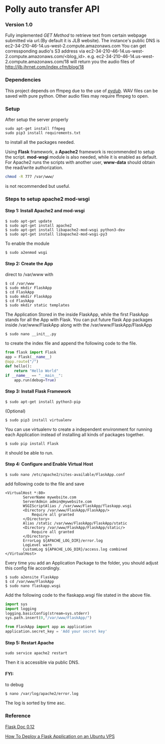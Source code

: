 # Polly auto transfer API

### Version 1.0
Fully implemented *GET Method* to retrieve text from certain webpage submitted via url.(By default it is JLB website).
The instance's public DNS is ec2-34-210-46-14.us-west-2.compute.amazonaws.com
You can get corressponding audio's S3 address via ec2-34-210-46-14.us-west-2.compute.amazonaws.com/<blog_id>.
e.g.
ec2-34-210-46-14.us-west-2.compute.amazonaws.com/18 will return you the audio files of http://jlb.jhrnet.com/index.cfm/blog/18

### Dependencies
This project depends on ffmpeg due to the use of *[pydub](https://getithub.com/jiaaro/pydub)*. WAV files can be saved with pure python. Other audio files may require ffmpeg to open.

### Setup
After setup the server properly
```
sudo apt-get install ffmpeg
sudo pip3 install requirements.txt
```
to install all the packages needed.

Using **Flask** framework, a **Apache2** framework is recommended to setup the script. **mod-wsgi** module is also needed, while it is enabled as default. 
For Apache2 runs the scripts with another user, **www-data** should obtain the read/write authorization.
``` bash
chmod -R 777 /var/www/
```
is not recommended but useful.


### Steps to setup apache2 mod-wsgi

#### Step 1: Install Apache2 and mod-wsgi
```Linux Kernel Module
$ sudo apt-get update
$ sudo apt-get install apache2
$ sudo apt-get install libapache2-mod-wsgi python3-dev
$ sudo apt-get install libapache2-mod-wsgi-py3
```
To enable the module
```Linux Kernel Module
$ sudo a2enmod wsgi
```

#### Step 2: Create the App
direct to /var/www with
```Linux Kernel Module
$ cd /var/www
$ sudo mkdir FlaskApp
$ cd FlaskApp
$ sudo mkdir FlaskApp
$ cd FlaskApp
$ sudo mkdir static templates
```
The Application Stored in the inside FlaskApp, while the first FlaskApp stands for all the App with Flask. You can put future flask App packages inside /var/www/FlaskApp along with the /var/www/FlaskApp/FlaskApp

```Linux Kernel Module
$ sudo nano __init__.py
```
to create the index file and append the following code to the file.
```python
from flask import Flask
app = Flask(__name__)
@app.route("/")
def hello():
    return "Hello World"
if __name__ == "__main__":
    app.run(debug=True)
```

#### Step 3: Install Flask Framework
```Linux Kernel Module
$ sudo apt-get install python3-pip
```
(Optional)
```Linux Kernel Module
$ sudo pip3 install virtualenv
```
You can use virtualenv to create a independent environment for running each Application instead of installing all kinds of packages together.

```Linux Kernel Module
$ sudo pip install Flask
```
it should be able to run.

#### Step 4: Configure and Enable Virtual Host
```Linux Kernel Module
$ sudo nano /etc/apache2/sites-available/FlaskApp.conf
```
add following code to the file and save
```
<VirtualHost *:80>
		ServerName mywebsite.com
		ServerAdmin admin@mywebsite.com
		WSGIScriptAlias / /var/www/FlaskApp/flaskapp.wsgi
		<Directory /var/www/FlaskApp/FlaskApp/>
			Require all granted
		</Directory>
		Alias /static /var/www/FlaskApp/FlaskApp/static
		<Directory /var/www/FlaskApp/FlaskApp/static/>
			Require all granted
		</Directory>
		ErrorLog ${APACHE_LOG_DIR}/error.log
		LogLevel warn
		CustomLog ${APACHE_LOG_DIR}/access.log combined
</VirtualHost>
```
Every time you add an Application Package to the folder, you should adjust this config file accordingly.
```Linux Kernel Module
$ sudo a2ensite FlaskApp
$ cd /var/www/FlaskApp
$ sudo nano flaskapp.wsgi
```
Add the following code to the flaskapp.wsgi file stated in the above file.
```python
import sys
import logging
logging.basicConfig(stream=sys.stderr)
sys.path.insert(0,"/var/www/FlaskApp/")

from FlaskApp import app as application
application.secret_key = 'Add your secret key'
```

#### Step 5: Restart Apache
```Linux Kernel Module
sudo service apache2 restart 
```
Then it is accessible via public DNS.

#### FYI:
to debug
```Linux Kernel Module
$ nano /var/log/apache2/error.log
```
The log is sorted by time asc.

### Reference
[Flask Doc 0.12](http://flask.pocoo.org/docs/0.12/)

[How To Deploy a Flask Application on an Ubuntu VPS](https://www.digitalocean.com/community/tutorials/how-to-deploy-a-flask-application-on-an-ubuntu-vps)
